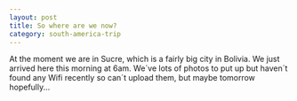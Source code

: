 ```yaml
---
layout: post
title: So where are we now?
category: south-america-trip
---
```

At the moment we are in Sucre, which is a fairly big city in Bolivia. We just arrived here this morning at 6am. We´ve lots of photos to put up but haven´t found any Wifi recently so can´t upload them, but maybe tomorrow hopefully...

